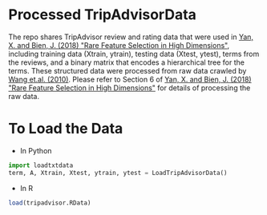 Processed TripAdvisorData
====

The repo shares TripAdvisor review and rating data that were used in [Yan, X. and Bien, J. (2018) "Rare Feature Selection in High Dimensions"](https://arxiv.org/abs/1803.06675), including training data (Xtrain, ytrain), testing data (Xtest, ytest), terms from the reviews, and a binary matrix that encodes a hierarchical tree for the terms. These structured data were processed from raw data crawled by [Wang et.al. (2010)](https://www.cs.virginia.edu/~hw5x/paper/rp166f-wang.pdf). Please refer to Section 6 of [Yan, X. and Bien, J. (2018) "Rare Feature Selection in High Dimensions"](https://arxiv.org/abs/1803.06675) for details of processing the raw data. 

To Load the Data
====

- In Python
```python
import loadtxtdata
term, A, Xtrain, Xtest, ytrain, ytest = LoadTripAdvisorData()
```

- In R
```r
load(tripadvisor.RData)
```